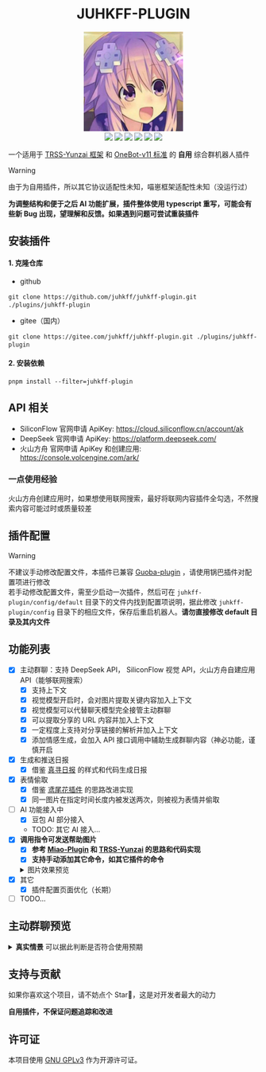<div align="center">

# JUHKFF-PLUGIN

<img src="./resources/images/icon.jpg" width = 200px height = 200px/>
<br>
<img src="https://img.shields.io/badge/Gihub-综合插件-skyblue?style=flat-square&logo=github"/>
<img src ="https://img.shields.io/github/license/juhkff/juhkff-plugin"/>
<img src ="https://img.shields.io/github/languages/top/juhkff/juhkff-plugin?logo=github"/>

<img src ="https://img.shields.io/badge/v3-null?label=TRSS-Yunzai"/>
<img src="https://img.shields.io/badge/v11-null?label=OneBot">

<img src="https://count.getloli.com/@juhkff-plugin?juhkff-plugin&theme=random&padding=7&offset=0&align=top&scale=1&pixelated=0&darkmode=auto" />
</div>

一个适用于 [TRSS-Yunzai 框架](https://github.com/TimeRainStarSky/Yunzai) 和 [OneBot-v11 标准](https://onebot.dev) 的 **自用** 综合群机器人插件

> [!WARNING]
> 由于为自用插件，所以其它协议适配性未知，喵崽框架适配性未知（没运行过）
>
> **为调整结构和便于之后 AI 功能扩展，插件整体使用 typescript 重写，可能会有些新 Bug 出现，望理解和反馈。如果遇到问题可尝试重装插件**

## 安装插件

#### 1. 克隆仓库

- github

```
git clone https://github.com/juhkff/juhkff-plugin.git ./plugins/juhkff-plugin
```

- gitee（国内）

```
git clone https://gitee.com/juhkff/juhkff-plugin.git ./plugins/juhkff-plugin
```

#### 2. 安装依赖

```
pnpm install --filter=juhkff-plugin
```

## API 相关

- SiliconFlow 官网申请 ApiKey: https://cloud.siliconflow.cn/account/ak
- DeepSeek 官网申请 ApiKey: https://platform.deepseek.com/
- 火山方舟 官网申请 ApiKey 和创建应用: https://console.volcengine.com/ark/

### 一点使用经验

火山方舟创建应用时，如果想使用联网搜索，最好将联网内容插件全勾选，不然搜索内容可能过时或质量较差

## 插件配置

> [!WARNING]
> 不建议手动修改配置文件，本插件已兼容 [Guoba-plugin](https://github.com/guoba-yunzai/guoba-plugin) ，请使用锅巴插件对配置项进行修改 <br>
> 若手动修改配置文件，需至少启动一次插件，然后可在 `juhkff-plugin/config/default` 目录下的文件内找到配置项说明，据此修改 `juhkff-plugin/config` 目录下的相应文件，保存后重启机器人。**请勿直接修改 default 目录及其内文件**

## 功能列表

- [x] 主动群聊：支持 DeepSeek API， SiliconFlow 视觉 API，火山方舟自建应用 API（能够联网搜索）
  - [x] 支持上下文
  - [x] 视觉模型开启时，会对图片提取关键内容加入上下文
  - [x] 视觉模型可以代替聊天模型完全接管主动群聊
  - [x] 可以提取分享的 URL 内容并加入上下文
  - [x] 一定程度上支持对分享链接的解析并加入上下文
  - [x] 添加情感生成，会加入 API 接口调用中辅助生成群聊内容（神必功能，谨慎开启
- [x] 生成和推送日报
  - [x] 借鉴 [真寻日报](https://github.com/HibiKier/nonebot-plugin-zxreport) 的样式和代码生成日报
- [x] 表情偷取
  - [x] 借鉴 [鸢尾花插件](https://github.com/logier/logier-plugins) 的思路改进实现
  - [x] 同一图片在指定时间长度内被发送两次，则被视为表情并偷取
- [ ] AI 功能接入中
  - [x] 豆包 AI 部分接入
  - TODO: 其它 AI 接入...
- [x] **调用指令可发送帮助图片**
  - [x] **参考 [Miao-Plugin](https://github.com/yoimiya-kokomi/miao-plugin) 和 [TRSS-Yunzai](https://github.com/TimeRainStarSky/Yunzai) 的思路和代码实现**
  - [x] **支持手动添加其它命令，如其它插件的命令**
  <details>
    <summary>图片效果预览</summary>
    <img src="./resources/images/help-screenshot.png"/>
  </details>
- [x] 其它
  - [x] 插件配置页面优化（长期）
- [ ] TODO...

## 主动群聊预览

<details>
  <summary><b>真实情景</b> 可以据此判断是否符合使用预期</summary>
  <img src="./resources/images/preview.jpg"/>
</details>

## 支持与贡献

如果你喜欢这个项目，请不妨点个 Star🌟，这是对开发者最大的动力

**自用插件，不保证问题追踪和改进**

## 许可证

本项目使用 [GNU GPLv3](https://choosealicense.com/licenses/gpl-3.0/) 作为开源许可证。
